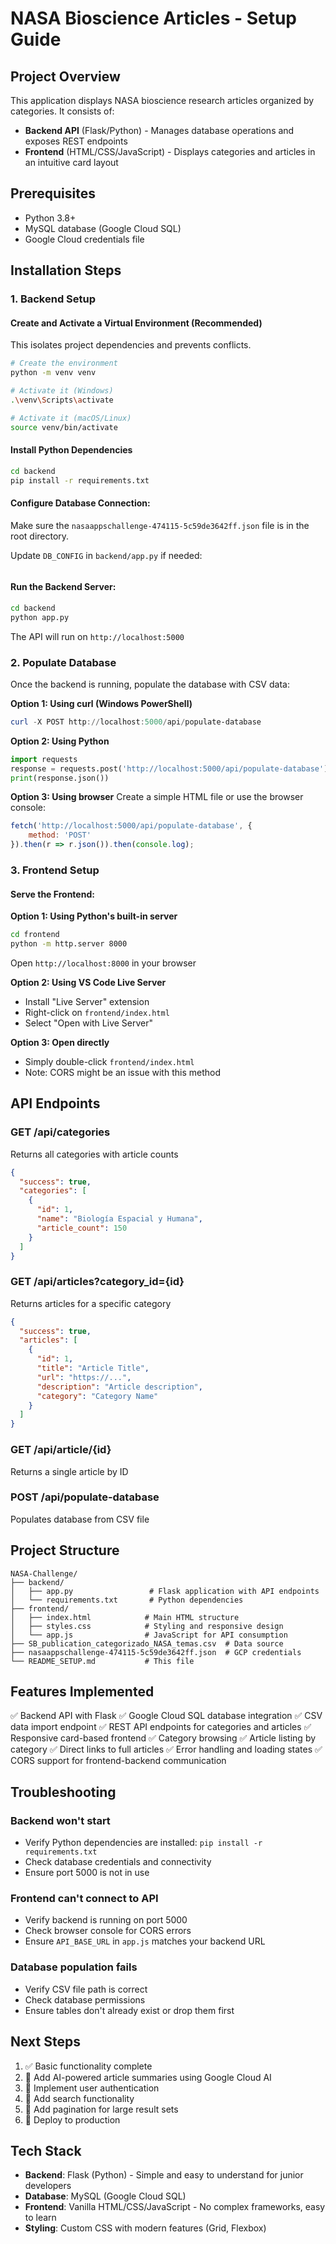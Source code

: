 

# NASA Bioscience Articles - Setup Guide

## Project Overview
This application displays NASA bioscience research articles organized by categories. It consists of:
- **Backend API** (Flask/Python) - Manages database operations and exposes REST endpoints
- **Frontend** (HTML/CSS/JavaScript) - Displays categories and articles in an intuitive card layout

## Prerequisites
- Python 3.8+
- MySQL database (Google Cloud SQL)
- Google Cloud credentials file

## Installation Steps

### 1. Backend Setup

#### Create and Activate a Virtual Environment (Recommended)
This isolates project dependencies and prevents conflicts.
```bash
# Create the environment
python -m venv venv

# Activate it (Windows)
.\venv\Scripts\activate

# Activate it (macOS/Linux)
source venv/bin/activate
```

#### Install Python Dependencies
```bash
cd backend
pip install -r requirements.txt
```

#### Configure Database Connection:
Make sure the `nasaappschallenge-474115-5c59de3642ff.json` file is in the root directory.

Update `DB_CONFIG` in `backend/app.py` if needed:
```python
```

#### Run the Backend Server:
```bash
cd backend
python app.py
```
The API will run on `http://localhost:5000`

### 2. Populate Database

Once the backend is running, populate the database with CSV data:

**Option 1: Using curl (Windows PowerShell)**
```powershell
curl -X POST http://localhost:5000/api/populate-database
```

**Option 2: Using Python**
```python
import requests
response = requests.post('http://localhost:5000/api/populate-database')
print(response.json())
```

**Option 3: Using browser**
Create a simple HTML file or use the browser console:
```javascript
fetch('http://localhost:5000/api/populate-database', {
    method: 'POST'
}).then(r => r.json()).then(console.log);
```

### 3. Frontend Setup

#### Serve the Frontend:

**Option 1: Using Python's built-in server**
```bash
cd frontend
python -m http.server 8000
```
Open `http://localhost:8000` in your browser

**Option 2: Using VS Code Live Server**
- Install "Live Server" extension
- Right-click on `frontend/index.html`
- Select "Open with Live Server"

**Option 3: Open directly**
- Simply double-click `frontend/index.html`
- Note: CORS might be an issue with this method

## API Endpoints

### GET /api/categories
Returns all categories with article counts
```json
{
  "success": true,
  "categories": [
    {
      "id": 1,
      "name": "Biología Espacial y Humana",
      "article_count": 150
    }
  ]
}
```

### GET /api/articles?category_id={id}
Returns articles for a specific category
```json
{
  "success": true,
  "articles": [
    {
      "id": 1,
      "title": "Article Title",
      "url": "https://...",
      "description": "Article description",
      "category": "Category Name"
    }
  ]
}
```

### GET /api/article/{id}
Returns a single article by ID

### POST /api/populate-database
Populates database from CSV file

## Project Structure

```
NASA-Challenge/
├── backend/
│   ├── app.py                 # Flask application with API endpoints
│   └── requirements.txt       # Python dependencies
├── frontend/
│   ├── index.html            # Main HTML structure
│   ├── styles.css            # Styling and responsive design
│   └── app.js                # JavaScript for API consumption
├── SB_publication_categorizado_NASA_temas.csv  # Data source
├── nasaappschallenge-474115-5c59de3642ff.json  # GCP credentials
└── README_SETUP.md           # This file
```

## Features Implemented

✅ Backend API with Flask
✅ Google Cloud SQL database integration
✅ CSV data import endpoint
✅ REST API endpoints for categories and articles
✅ Responsive card-based frontend
✅ Category browsing
✅ Article listing by category
✅ Direct links to full articles
✅ Error handling and loading states
✅ CORS support for frontend-backend communication

## Troubleshooting

### Backend won't start
- Verify Python dependencies are installed: `pip install -r requirements.txt`
- Check database credentials and connectivity
- Ensure port 5000 is not in use

### Frontend can't connect to API
- Verify backend is running on port 5000
- Check browser console for CORS errors
- Ensure `API_BASE_URL` in `app.js` matches your backend URL

### Database population fails
- Verify CSV file path is correct
- Check database permissions
- Ensure tables don't already exist or drop them first

## Next Steps

1. ✅ Basic functionality complete
2. 🔄 Add AI-powered article summaries using Google Cloud AI
3. 🔄 Implement user authentication
4. 🔄 Add search functionality
5. 🔄 Add pagination for large result sets
6. 🔄 Deploy to production

## Tech Stack

- **Backend**: Flask (Python) - Simple and easy to understand for junior developers
- **Database**: MySQL (Google Cloud SQL)
- **Frontend**: Vanilla HTML/CSS/JavaScript - No complex frameworks, easy to learn
- **Styling**: Custom CSS with modern features (Grid, Flexbox)
